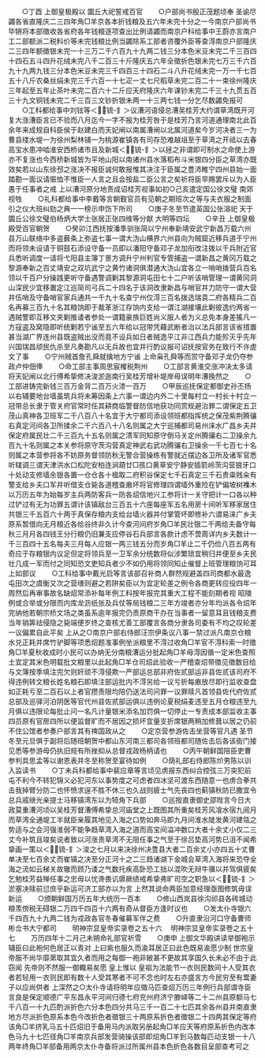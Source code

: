 <!-- { "loadSidebar": true } -->
　　○丁酉  上御皇极殿以  圜丘大祀誓戒百官
　　○户部尚书殷正茂题顷奉  圣谕尽蠲各省直隆庆二三四年角□羊京各本折钱粮及五六年未完十分之一今南京户部尚书毕锵将本部徵收各省府各年钱粮逐项查出比例请蠲而南京户科给事中王蔚亦言南户工二部额派二税料价等未完钱粮比例当蠲除系工部者咨覆外臣等查淂南京户部隆庆二三四年额徵银未完一十三万二千六百九十九两二钱三分本色米豆未完二千三百四十四石五斗四升花绒未完八千二百三十斤隆庆五六年全徵折色银未完七万三千六百九十九两九钱三分本色米豆未完三千四百三十四石二斗八升花绒未完一万一千七百五十八斤农桑丝绢未完三千六百一十七疋一丈七尺稻草未完二百二十一束徐州隆庆三年起至五年止茶叶未完二百六十二斤应天府隆庆六年课钞未完二千三十九贯五百三十九文铜钱未完二千三百三文钞折银未两一十三两七钱一分乞尽数蠲免报可
　　○工科都给事中刘铉等＜锍-釒＞议漕河语侵总漕吴桂芳大约谓草湾既开河复大涨漕臣言已不验而八月迄今一字不报为桂芳咎于是桂芳乃言河道通理南北此百余年来成规自科臣侯于赵建白而天妃闸以南属漕闸以北属河道矣今岁河决者三一为曹县缕水堤一为徐州梨林铺一为桃源崔镇各有司存恐难越俎至于草湾之开祗以去春高宝水患冲啮淮安西桥诸市且及新城＜锍-釒＞以拯之非谓即可制水之命使上游亦不复涨也今西桥新城皆为平地山阳以南诸州县水落稻布斗米银四分臣之草湾亦既效矣若以山东徐邳之涨决不报臣诚何敢报惟其决注于臣属之豊沛睢宁四州县始一面踏勘一面议请赈恤不惟臣一人言之且会按盐二臣公言之矣祈将臣早赐罢斥以为人臣愚于任事者之戒  上以漕河原分地责成诏桂芳视事如初○己亥遣定国公徐文璧  南郊视牲
　　○礼科都给事中李戴等言朝觐官员有见朝之期班次之等与夫衣服之制面引之仪大班纠劾之典一一榜示申饬下所司
　　○庚子冬至节遣英国公张溶祀  天于  圜丘公徐文璧伯杨炳大学士张居正张四维等分献  大明等四坛
　　○辛丑  上御皇极殿受百官朝贺
　　○癸卯江西抚按潘季驯张简以宁州奉新靖安武宁新昌万载六州县万山联络中多盗薮条上弥盗七事一谓大沩山横界六州县向为贼窟近移兵道于宁州而将领未设请于铜鼓石添设守备一员即以潘阳守备邓子龙加衔改注拨以千兵附近官兵悉听调度一请将弋阳县主簿丁景方调升宁州判官专管捕盗一谓新昌之黄冈万载之黎源奉新之百丈靖安之双坑武宁之黄竹诸洞俱潜通大沩山宜各立一哨哨拨营兵百名领以千百户分操践更听守备遇警调剿其黎源洞屯田七十二户听该哨管理一谓黄冈洞山深民少宜移置定江巡简司弓兵二十四名于该洞改隶新昌与哨官并力防守一谓大营并伍哨及守备哨官家兵通共一千九十名查宁州仅淂三百名拨选瑞袁二府各精兵二百名再募三百九十名其粮饷即于裁革浙江存饷内支给一谓江湖接壤此剿彼逸约两省一遇贼警即互移文夹剿推诿者参处一谓籍豪族巨姓尚义服人者为义总免本身差猺凡一方寇盗及窝隐即听统剿若宁谧至五六年给以冠带凭藉武断者治以法兵部言该省措置甚当湖广界连州县既盗贼出没而竟不设兵如日者贼逸平江非江西兵力能殄灭乎先年兴国瑞昌顽民仇杀至凡奏勘凡以无兵故也宜并行酌议报可诏抚按官务在致行不许虗文了事
　　○宁州贼首詹孔舜就擒地方宁谧  上命枭孔舜等而赏守备邓子龙仍夺参政卢仲佃俸
　　○命工部主事周思宸榷税荆州
　　○工部言黄淮交涨冲决太多请将天妃闸以北行傅希挚修决浚淤迤南行吴桂芳增补堤岸毋误明年漕挽然之
　　○工部进铸完新钱三百万金背二百万火漆一百万
　　○甲辰巡抚保定都御史孙丕扬以右辅要地台墙虽筑兵将未筹因条上六事一谓边内外二十里每村立一村长十村立一冠带总长隶于管关府官常时任其耕商临警督防信地获功同赏规避治罪二谓保定五卫茂山真神各卫班军二千八百八十名宜于大宁都司添设领班都指挥统之保茂紫荆腾骧右真定河间各卫所揉余二千六百八十八名则属之大宁巡捕都司易州涞水广昌乡夫并保定府属民壮二千三百九十五名则属之清军同知原守倒马关定州腾骧右二卫操余九百九十名则属之本关参将原守茨沟营真定神武右武功腾骧右卫操余一千七百七十名则属之本营参将各不妨原务督领防秋无警合营操练有警就近摆边各卫所及诸军官悉听辖调三谓天津洪水口松陀安柏连涧葫廿□孩口黄草安宁静安插箭岭茨沟营狼牙口十处动支修墙余银各置一仓仓各十楹取二府积谷保定七千石真定三千石贵粜贱籴有警支给乡夫口军并听借支仓毙各道稽查廒坏将官修理四谓墙外重险在铲偏坡树襍木以万历五年为始每岁主兵两防客兵一防各炤信地兴工参将计一关守把计一口各以种过铲过有无为功罪五谓计该镇敌台三百五十六座每座军五名用房十间听军移家居住共银三千五百六十两于真保存粮内支给台墙火器并付掌管坏即修补六谓易涞广乡夫原系暂借向无月粮近各给谷终非久计今查河间府岁角□羊民壮银二千两给夫备守每秋三月月各四钱王分行粮仍旧兼支应停谷石兵部言各款计虑不啻周详内乡夫数计一千三百四十五名每夫三月每人应银一两三钱五分而岁角□羊止二千仍俭八百五两有奇应于存粮银内议足但定将领兵至一卫军余分统数将似涉繁琐宜稍归并便至乡夫民壮几成一军而付之同知恐文吏知兵者少不如仍用将领同知止催督上班管理粮饷可耳上如部议
　　○工科给事中戴光启等言该部召补商人群然规避盖四司商都水最逸屯田次之虞衡又次之营缮则避之若阱矣臣以为宜定轮差之例令各商更转应役四年一周然后再审事故名缺炤常添补每年例工料按年报完其重大工程不能刻期者视  昭陵例或合举或分限而内库龙沥纸张及兵仗等局钱粮二三年方竣者亦分年均派各令炤年完纳他若朝宗桥文场之类虽系逾年报完仍责原商干办在当事者一留意耳且钱粮支费当年销筭祛侵隐之毙端便岁终之查核尤善工部覆言各商分隶各司委有不均之叹轮差一议偏累自此平矣  上从之○南京户部右侍郎汪宗伊条议八事一禁过派凡南京仓粮水兑正耗并席竹驴脚等项悉炤题准事例坐派粮里不淂过收角□羊官不淂科索一时徵角□羊夏秋收成时小民可以办纳无分南粮漕运分批起角□羊毋淂因循一定米色查照土宜定其米色明载批文粮里以此起角□羊仓司炤此验收一严稽查炤带徵见徵数目给与文簿按季填注完欠则奸顽不淂侵欺一严部运总部非府佐贰部运非县佐贰该司府不得违例转文粮长姓名粮石即填注部运批内不淂另给一议亏折每廒放尽即行监收查盘如正耗亏至二百石以上者官攒责限均陪仍送法司问罪一议罪赎凡首领县佐代府佐贰总部及巡驿河泊阴医等官代州县佐贰部运俱以违例论夏税绢麦违至五月仓粮违至九月俱以违限论每批止问一名凡计量银米添名加罚俱一切停止一专责成本部监收主事四员原有官房四所以便监督旷而不居因之损坏宜量支折席银两稍加修葺以居之仍前不住公馆者参奏户部言其有禆国政从之
　　○定京营参游佐击坐营等官凡遇  圣节冬至元旦俱于副将后随班朝贺中都山东河南三都司各领班都司随佐击后各该衙门接见悉等参游毋仍执旧规有所挫抑从总督戎政杨柄请也
　　○丙午朝鲜国陪臣吏曹参判具思孟等以谢恩表并冬至称贺至宴待如例
　　○荫礼部右侍郎陈炌男陈以训入监读书
　　○丁未兵科都给事中裴应章等言顷见虏报东西纠合控弦三万突犯前屯不利今不转犯锦义必犯河东以事势度之可虑者四冰坚可渡东西随意一也虏合拳共击我掉臂分防二也怀愤求逞不胜不休三也久战则疲士气先丧四也蓟镇秋防已撒宜令总兵戚继光亲提士马移镇湾东以为犄角下兵部
　　○巡按直隶御史邵陛言今日大政莫重漕河顷以吴桂芳督漕傅希挚总河庙堂之上既图其所重矣桂芳风飡水宿九阅月而草湾全通堤工半就臣亲履其地见入海之口势如奔马即九月间淮水陡发黄河建瓴之势适与之会河强淮弱不能争趋草湾入海之道而高宝间溢冲数口大者十余丈小仅二三丈今补筑且竣矣说者致以河涨责草湾不无阻任事之气至于徐吕垫高河势已沮不闻希挚画一策以＜锍-釒＞浚之七月以来决徐州决豊县大者二百余丈小亦四五十丈曹单决至七百余丈而崔镇之决至分正河十之二三趋诸湖下金城会草湾入海将来恐夺全海之流如云梯关故辙而顾乃诿之气数托疾高卧恐工拙以混吹无辩牛骥以并驾俱疲矣乞勉桂芳益殚任事之忠毋以忧谗畏讥隳厥绩戒希挚弗旷司空之职急以＜锍-釒＞淤塞决赎前愆庶乎新运可济工部亦以为言  上然其说命两臣加意经理亟图修筑毋误新运
　　○颁朝鲜国万历五年大统历一百本
　　○修山西岚县徐沟祁县各砖城动粮羡傍税无碍银二万四千四百十六两有奇从督臣方逢时议也
　　○发太仆寺银六千四百九十九两二钱为戎政各官冬春催募军伴之费
　　○升直隶沿河口守备曹师彬佥书大宁都司
　　明神宗显皇帝实录卷之五十六
　明神宗显皇帝实录卷之五十七
　　万历四年十二月己未朔命礼部官祈雪
　　○庚申  上御文华殿讲读举御袍示辅臣曰此袍何色居正以青对  上曰紫也服久而渝耳居正曰此色既易渝愿少制  世宗皇帝服不尚华靡苐取其宜久者而用之每御一袍非敝甚不更故其享国久长未必不由于此窃闻  先帝则不然服一御輙易矣愿  皇上惟以  皇祖为法能节一衣则民数间十人受其衣者若轻用一衣则民即有数十人受其寒者不可不念也时左右亦盛言方今民穷至有鬻妻子以应尚供者  上深然之○太仆寺请将明年应徵马匹查炤万历三年例行兵部谓寺臣言良是保定顺德广平东昌永平河间归德七府兖州府济宁滕峄等二十二州县原额马七千八百一十九匹酌派折色六分本色四分共马三千一百二十七匹其余各州县并南直隶地方尽派折色原系本色今改折色者徵银三十两原系折色者徵银二十四两其保定等府该角□羊挤乳马五十匹炤旧于备用马内派取另册起角□羊应天等府原系折色内改本色马九十七匹径角□羊南京兵部发营骑操该部即炤角□羊到马数每匹动支银一十八两年终角□羊部备用两京太仆寺备将派过所属州县本色折色各数目呈部查考可之
